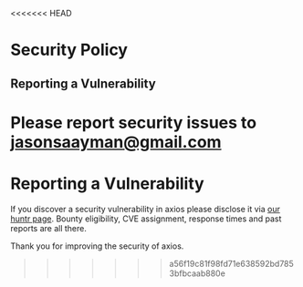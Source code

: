 <<<<<<< HEAD
# Security Policy

## Reporting a Vulnerability

Please report security issues to jasonsaayman@gmail.com
=======
# Reporting a Vulnerability

If you discover a security vulnerability in axios please disclose it via [our huntr page](https://huntr.dev/repos/axios/axios/). Bounty eligibility, CVE assignment, response times and past reports are all there.


Thank you for improving the security of axios.
>>>>>>> a56f19c81f98fd71e638592bd7853bfbcaab880e
